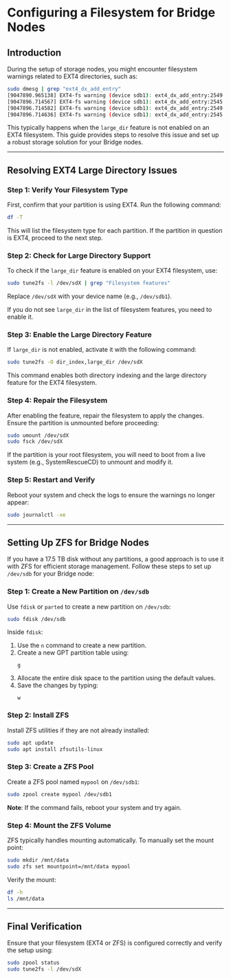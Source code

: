 # Configuring a Filesystem for Bridge Nodes

## Introduction

During the setup of storage nodes, you might encounter filesystem warnings related to EXT4 directories, such as:

```bash
sudo dmesg | grep "ext4_dx_add_entry"
[9047890.965138] EXT4-fs warning (device sdb1): ext4_dx_add_entry:2549: Large directory feature is not enabled on this filesystem
[9047896.714567] EXT4-fs warning (device sdb1): ext4_dx_add_entry:2545: Directory (ino: 143955220) index full, reach max htree level :2
[9047896.714582] EXT4-fs warning (device sdb1): ext4_dx_add_entry:2549: Large directory feature is not enabled on this filesystem
[9047896.714636] EXT4-fs warning (device sdb1): ext4_dx_add_entry:2545: Directory (ino: 143955220) index full, reach max htree level :2
```

This typically happens when the `large_dir` feature is not enabled on an EXT4 filesystem. This guide provides steps to resolve this issue and set up a robust storage solution for your Bridge nodes.

---

## Resolving EXT4 Large Directory Issues

### Step 1: Verify Your Filesystem Type

First, confirm that your partition is using EXT4. Run the following command:

```bash
df -T
```

This will list the filesystem type for each partition. If the partition in question is EXT4, proceed to the next step.

### Step 2: Check for Large Directory Support

To check if the `large_dir` feature is enabled on your EXT4 filesystem, use:

```bash
sudo tune2fs -l /dev/sdX | grep "Filesystem features"
```

Replace `/dev/sdX` with your device name (e.g., `/dev/sdb1`).

If you do not see `large_dir` in the list of filesystem features, you need to enable it.

### Step 3: Enable the Large Directory Feature

If `large_dir` is not enabled, activate it with the following command:

```bash
sudo tune2fs -O dir_index,large_dir /dev/sdX
```

This command enables both directory indexing and the large directory feature for the EXT4 filesystem.

### Step 4: Repair the Filesystem

After enabling the feature, repair the filesystem to apply the changes. Ensure the partition is unmounted before proceeding:

```bash
sudo umount /dev/sdX
sudo fsck /dev/sdX
```

If the partition is your root filesystem, you will need to boot from a live system (e.g., SystemRescueCD) to unmount and modify it.

### Step 5: Restart and Verify

Reboot your system and check the logs to ensure the warnings no longer appear:

```bash
sudo journalctl -xe
```

---

## Setting Up ZFS for Bridge Nodes

If you have a 17.5 TB disk without any partitions, a good approach is to use it with ZFS for efficient storage management. Follow these steps to set up `/dev/sdb` for your Bridge node:

### Step 1: Create a New Partition on `/dev/sdb`

Use `fdisk` or `parted` to create a new partition on `/dev/sdb`:

```bash
sudo fdisk /dev/sdb
```

Inside `fdisk`:
1. Use the `n` command to create a new partition.
2. Create a new GPT partition table using:
   ```
   g
   ```
3. Allocate the entire disk space to the partition using the default values.
4. Save the changes by typing:
   ```
   w
   ```

### Step 2: Install ZFS

Install ZFS utilities if they are not already installed:

```bash
sudo apt update
sudo apt install zfsutils-linux
```

### Step 3: Create a ZFS Pool

Create a ZFS pool named `mypool` on `/dev/sdb1`:

```bash
sudo zpool create mypool /dev/sdb1
```

**Note**: If the command fails, reboot your system and try again.

### Step 4: Mount the ZFS Volume

ZFS typically handles mounting automatically. To manually set the mount point:

```bash
sudo mkdir /mnt/data
sudo zfs set mountpoint=/mnt/data mypool
```

Verify the mount:

```bash
df -h
ls /mnt/data
```

---

## Final Verification

Ensure that your filesystem (EXT4 or ZFS) is configured correctly and verify the setup using:

```bash
sudo zpool status
sudo tune2fs -l /dev/sdX
```
